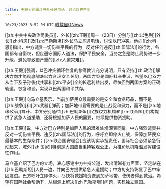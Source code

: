 ```yaml
---
title: 王毅分别跟以巴外长通电话　讨论以巴冲突
---
```

`10/23/2023 8:52 PM UTC` [轉載自GNews](https://gnews.org/articles/1871580)

[[zh:中共中央政治局委员]]、外长[[zh:王毅]]周一（23日）分别与[[zh:以色列]]外长[[zh:科恩]]及[[zh:巴勒斯坦]]外长马立基通电话，讨论以巴冲突。他向[[zh:科恩]]指出，中方谴责一切伤害平民的行为，反对任何违反[[zh:国际法]]的行为，各国都有自衞权，但应遵守国际人道法，保护平民安全，当务之急是防止局势进一步升级，避免导致更严重的[[zh:人道灾难]]。

[[zh:王毅]]强调，以巴冲突循环往复的惨痛教训充分说明，只有坚持[[zh:政治]]解决方向才能彻底解决以方合理安全关切，两国方案是国际社会共识，希望以巴双方从当下及子孙後代共享和[[zh:平安]]全的长远利益出发，尽快回到两国方案的正确轨道，恢复和谈，实现以巴两国和平共存。

[[zh:王毅]]向马立基表示，当前加萨民众最需要的是安全和食品药品，而不是[[zh:战争]]和[[zh:武器]]弹药；加萨地带最需要的是止战促和努力，而不是[[zh:地缘政治]]算计。中方分别通过[[zh:巴勒斯坦]]民族权力机构和[[zh:联合国]]机构提供了紧急人道援助，还将根据加萨人民的需要，继续提供物资援助。

[[zh:王毅]]说，中方对巴方特别是加萨人民的艰难处境深表同情。中方强烈谴责并反对一切伤害平民、违反[[zh:国际法]]的行为，呼吁立即停火止战，保障加萨民众最基本的生存条件；[[zh:联合国安理会]]应该切实承担责任，国际社会必须紧急行动起来，域外[[zh:国家]]特别是大国应当秉持客观公正，为推动危机降温发挥建设性作用。

马立基介绍了巴方的立场，衷心感谢中方主持公道，发出清晰有力声音，坚定站在[[zh:巴勒斯坦]]人民一边，并向巴方提供紧急人道援助；中方的支持彰显了巴中牢固友谊。巴方呼吁立即停火，尽快将救援物资送到加萨地带，使伤者得到救治。希望在国际社会帮助下，从根源上解决[[zh:巴勒斯坦]]问题，实现独立建国。
